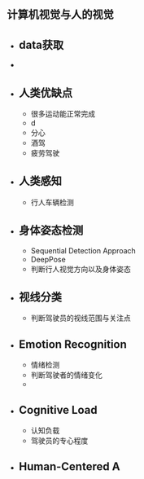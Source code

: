 ## 计算机视觉与人的视觉

- ## data获取
- 

- ## 人类优缺点
	- 很多运动能正常完成
	- d
	- 分心
	- 酒驾
	- 疲劳驾驶

- ## 人类感知
	- 行人车辆检测

- ## 身体姿态检测
	- Sequential Detection Approach
	- DeepPose
	- 判断行人视觉方向以及身体姿态
	
- ## 视线分类
	- 判断驾驶员的视线范围与关注点

- ## Emotion Recognition
	- 情绪检测
	- 判断驾驶者的情绪变化
	- 

- ## Cognitive Load
	-  认知负载
	- 驾驶员的专心程度

- ## Human-Centered A
<!--stackedit_data:
eyJoaXN0b3J5IjpbLTg1MzIzOTcxOSwtMTM0ODk1NjA2MSw0Mz
IwNzcwMTgsNjc2NTE5Mzc2XX0=
-->